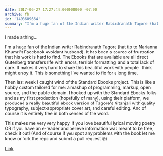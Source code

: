 ```yaml
---
date: 2017-06-27 17:27:44.000000000 -07:00
archive: fb
id: '1498609664'
summary: "I'm a huge fan of the Indian writer Rabindranath Tagore (hat tip to Marianna Khumri's Facebook-avoidant husband). It has been a source of frustration that his work is hard to find. The Ebooks that are available are all direct Gutenberg transfers rife with errors, terrible formatting, and a total lack of care. It makes it very hard to share this beautiful work with people I think might enjoy it. This is something I've wanted to fix for a long time."
---
```


I made a thing...

I'm a huge fan of the Indian writer Rabindranath Tagore (hat tip to Marianna Khumri's Facebook-avoidant husband). It has been a source of frustration that his work is hard to find. The Ebooks that are available are all direct Gutenberg transfers rife with errors, terrible formatting, and a total lack of care. It makes it very hard to share this beautiful work with people I think might enjoy it. This is something I've wanted to fix for a long time. 

Then last week I caught wind of the Standard Ebooks project. This is like a hobby custom tailored for me: a mashup of programming, markup, open source, and the public domain. I hooked up with the Standard Ebooks folks and as my first production (hopefully of many), using their platform, we produced a really beautiful ebook version of Tagore's Gitanjali with quality typography, subject-appropriate cover art, and careful editing. And of course it is entirely free in both senses of the word.

This makes me very very happy. If you love beautiful lyrical moving poetry OR if you have an e-reader and believe information was meant to be free, check it out! (And of course if you spot any problems with the book let me know or fork the repo and submit a pull request 🤓)

[Link](https://standardebooks.org/ebooks/rabindranath-tagore/gitanjali)
